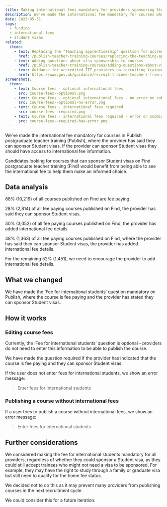 ```yaml
---
title: Making international fees mandatory for providers sponsoring Student visas
description: We’ve made the international fee mandatory for courses where the provider has said they can sponsor Student visas
date: 2023-05-31
tags:
  - funding
  - international fees
  - student visas
related:
  items:
    - text: Replacing the ‘Teaching apprenticeship’ question for accredited providers
      href: /publish-teacher-training-courses/replacing-the-teaching-apprenticeship-question-for-accredited-providers/
    - text: Adding questions about visa sponsorship to courses
      href: /publish-teacher-training-courses/adding-questions-about-visa-sponsorship-to-courses/
    - text: Guidance for accredited ITT providers on recruiting trainee teachers from overseas
      href: https://www.gov.uk/guidance/recruit-trainee-teachers-from-overseas-accredited-itt-providers
screenshots:
  items:
    - text: Course fees - optional international fees
      src: course-fees--optional.png
    - text: Course fees - optional international fees - no error on submission
      src: course-fees--optional-no-error.png
    - text: Course fees - international fees required
      src: course-fees--required.png
    - text: Course fees - international fees required - error on submission
      src: course-fees--required-has-error.png
---
```


We’ve made the international fee mandatory for courses in Publish postgraduate teacher training (Publish), where the provider has said they can sponsor Student visas. If the provider can sponsor Student visas they should have access to international fee information.

Candidates looking for courses that can sponsor Student visas on Find postgraduate teacher training (Find) would benefit from being able to see the international fee to help them make an informed choice.

## Data analysis

88% (10,219) of all courses published on Find are fee paying.

28% (2,814) of all fee paying courses published on Find, the provider has said they can sponsor Student visas.

30% (3,052) of all fee paying courses published on Find, the provider has added international fee details.

48% (1,363) of all fee paying courses published on Find, where the provider has said they can sponsor Student visas, the provider has added international fee details.

For the remaining 52% (1,451), we need to encourage the provider to add international fee details.

## What we changed

We have made the ‘Fee for international students’ question mandatory on Publish, where the course is fee paying and the provider has stated they can sponsor Student visas.

## How it works

### Editing course fees

Currently, the ‘Fee for international students’ question is optional - providers do not need to enter this information to be able to publish the course.

We have made the question required if the provider has indicated that the course is fee paying and they can sponsor Student visas.

If the user does not enter fees for international students, we show an error message:

> Enter fees for international students

### Publishing a course without international fees

If a user tries to publish a course without international fees, we show an error message:

> Enter fees for international students

## Further considerations

We considered making the fee for international students mandatory for all providers, regardless of whether they could sponsor a Student visa, as they could still accept trainees who might not need a visa to be sponsored. For example, they may have the right to study through a family or graduate visa but still need to qualify for the home fee status.

We decided not to do this as it may prevent many providers from publishing courses in the next recruitment cycle.

We could consider this for a future iteration.
